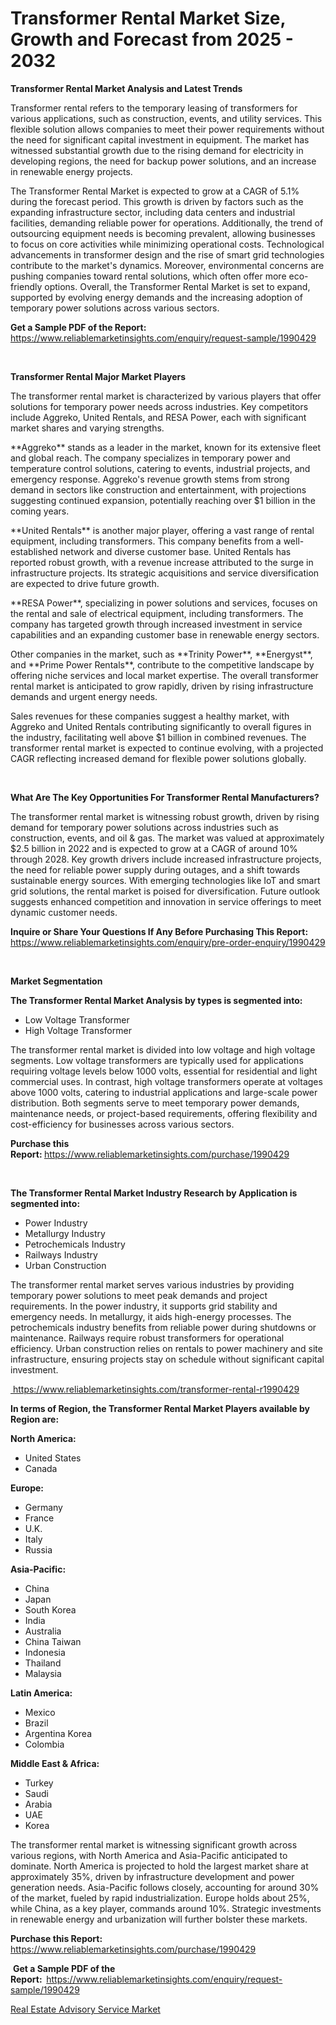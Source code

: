 <p><h1>Transformer Rental Market Size, Growth and Forecast from 2025 - 2032</h1></p><p><strong>Transformer Rental Market Analysis and Latest Trends</strong></p>
<p><p>Transformer rental refers to the temporary leasing of transformers for various applications, such as construction, events, and utility services. This flexible solution allows companies to meet their power requirements without the need for significant capital investment in equipment. The market has witnessed substantial growth due to the rising demand for electricity in developing regions, the need for backup power solutions, and an increase in renewable energy projects.</p><p>The Transformer Rental Market is expected to grow at a CAGR of 5.1% during the forecast period. This growth is driven by factors such as the expanding infrastructure sector, including data centers and industrial facilities, demanding reliable power for operations. Additionally, the trend of outsourcing equipment needs is becoming prevalent, allowing businesses to focus on core activities while minimizing operational costs. Technological advancements in transformer design and the rise of smart grid technologies contribute to the market's dynamics. Moreover, environmental concerns are pushing companies toward rental solutions, which often offer more eco-friendly options. Overall, the Transformer Rental Market is set to expand, supported by evolving energy demands and the increasing adoption of temporary power solutions across various sectors.</p></p>
<p><strong>Get a Sample PDF of the Report:&nbsp;</strong> <a href="https://www.reliablemarketinsights.com/enquiry/request-sample/1990429?utm_campaign=3017&utm_medium=2&utm_source=Github&utm_content=ia&utm_term=10032025&utm_id=transformer-rental">https://www.reliablemarketinsights.com/enquiry/request-sample/1990429</a></p>
<p>&nbsp;</p>
<p><strong>Transformer Rental Major Market Players</strong></p>
<p><p>The transformer rental market is characterized by various players that offer solutions for temporary power needs across industries. Key competitors include Aggreko, United Rentals, and RESA Power, each with significant market shares and varying strengths.</p><p>**Aggreko** stands as a leader in the market, known for its extensive fleet and global reach. The company specializes in temporary power and temperature control solutions, catering to events, industrial projects, and emergency response. Aggreko's revenue growth stems from strong demand in sectors like construction and entertainment, with projections suggesting continued expansion, potentially reaching over $1 billion in the coming years.</p><p>**United Rentals** is another major player, offering a vast range of rental equipment, including transformers. This company benefits from a well-established network and diverse customer base. United Rentals has reported robust growth, with a revenue increase attributed to the surge in infrastructure projects. Its strategic acquisitions and service diversification are expected to drive future growth.</p><p>**RESA Power**, specializing in power solutions and services, focuses on the rental and sale of electrical equipment, including transformers. The company has targeted growth through increased investment in service capabilities and an expanding customer base in renewable energy sectors.</p><p>Other companies in the market, such as **Trinity Power**, **Energyst**, and **Prime Power Rentals**, contribute to the competitive landscape by offering niche services and local market expertise. The overall transformer rental market is anticipated to grow rapidly, driven by rising infrastructure demands and urgent energy needs.</p><p>Sales revenues for these companies suggest a healthy market, with Aggreko and United Rentals contributing significantly to overall figures in the industry, facilitating well above $1 billion in combined revenues. The transformer rental market is expected to continue evolving, with a projected CAGR reflecting increased demand for flexible power solutions globally.</p></p>
<p>&nbsp;</p>
<p><strong>What Are The Key Opportunities For Transformer Rental Manufacturers?</strong></p>
<p><p>The transformer rental market is witnessing robust growth, driven by rising demand for temporary power solutions across industries such as construction, events, and oil & gas. The market was valued at approximately $2.5 billion in 2022 and is expected to grow at a CAGR of around 10% through 2028. Key growth drivers include increased infrastructure projects, the need for reliable power supply during outages, and a shift towards sustainable energy sources. With emerging technologies like IoT and smart grid solutions, the rental market is poised for diversification. Future outlook suggests enhanced competition and innovation in service offerings to meet dynamic customer needs.</p></p>
<p><strong>Inquire or Share Your Questions If Any Before Purchasing This Report:</strong> <a href="https://www.reliablemarketinsights.com/enquiry/pre-order-enquiry/1990429?utm_campaign=3017&utm_medium=2&utm_source=Github&utm_content=ia&utm_term=10032025&utm_id=transformer-rental">https://www.reliablemarketinsights.com/enquiry/pre-order-enquiry/1990429</a></p>
<p>&nbsp;</p>
<p><strong>Market Segmentation</strong></p>
<p><strong>The Transformer Rental Market Analysis by types is segmented into:</strong></p>
<p><ul><li>Low Voltage Transformer</li><li>High Voltage Transformer</li></ul></p>
<p><p>The transformer rental market is divided into low voltage and high voltage segments. Low voltage transformers are typically used for applications requiring voltage levels below 1000 volts, essential for residential and light commercial uses. In contrast, high voltage transformers operate at voltages above 1000 volts, catering to industrial applications and large-scale power distribution. Both segments serve to meet temporary power demands, maintenance needs, or project-based requirements, offering flexibility and cost-efficiency for businesses across various sectors.</p></p>
<p><strong>Purchase this Report:&nbsp;</strong><a href="https://www.reliablemarketinsights.com/purchase/1990429?utm_campaign=3017&utm_medium=2&utm_source=Github&utm_content=ia&utm_term=10032025&utm_id=transformer-rental">https://www.reliablemarketinsights.com/purchase/1990429</a></p>
<p>&nbsp;</p>
<p><strong>The Transformer Rental Market Industry Research by Application is segmented into:</strong></p>
<p><ul><li>Power Industry</li><li>Metallurgy Industry</li><li>Petrochemicals Industry</li><li>Railways Industry</li><li>Urban Construction</li></ul></p>
<p><p>The transformer rental market serves various industries by providing temporary power solutions to meet peak demands and project requirements. In the power industry, it supports grid stability and emergency needs. In metallurgy, it aids high-energy processes. The petrochemicals industry benefits from reliable power during shutdowns or maintenance. Railways require robust transformers for operational efficiency. Urban construction relies on rentals to power machinery and site infrastructure, ensuring projects stay on schedule without significant capital investment.</p></p>
<p><a href="https://www.reliablemarketinsights.com/transformer-rental-r1990429?utm_campaign=3017&utm_medium=2&utm_source=Github&utm_content=ia&utm_term=10032025&utm_id=transformer-rental">&nbsp;https://www.reliablemarketinsights.com/transformer-rental-r1990429</a></p>
<p><strong>In terms of Region, the Transformer Rental Market Players available by Region are:</strong></p>
<p>
    <p> <strong> North America: </strong>
        <ul>
            <li>United States</li>
            <li>Canada</li>
        </ul>
        </p> 
    <p> <strong> Europe: </strong>
        <ul>
            <li>Germany</li>
            <li>France</li>
            <li>U.K.</li>
            <li>Italy</li>
            <li>Russia</li>
        </ul>
        </p> 
    <p> <strong> Asia-Pacific: </strong>
        <ul>
            <li>China</li>
            <li>Japan</li>
            <li>South Korea</li>
            <li>India</li>
            <li>Australia</li>
            <li>China Taiwan</li>
            <li>Indonesia</li>
            <li>Thailand</li>
            <li>Malaysia</li>
        </ul>
        </p> 
    <p> <strong> Latin America: </strong>
        <ul>
            <li>Mexico</li>
            <li>Brazil</li>
            <li>Argentina Korea</li>
            <li>Colombia</li>
        </ul>
        </p> 
    <p> <strong> Middle East & Africa: </strong>
        <ul>
            <li>Turkey</li>
            <li>Saudi</li>
            <li>Arabia</li>
            <li>UAE</li>
            <li>Korea</li>
        </ul>
    </p>
    </p>
<p><p>The transformer rental market is witnessing significant growth across various regions, with North America and Asia-Pacific anticipated to dominate. North America is projected to hold the largest market share at approximately 35%, driven by infrastructure development and power generation needs. Asia-Pacific follows closely, accounting for around 30% of the market, fueled by rapid industrialization. Europe holds about 25%, while China, as a key player, commands around 10%. Strategic investments in renewable energy and urbanization will further bolster these markets.</p></p>
<p><strong>Purchase this Report: </strong><a href="https://www.reliablemarketinsights.com/purchase/1990429?utm_campaign=3017&utm_medium=2&utm_source=Github&utm_content=ia&utm_term=10032025&utm_id=transformer-rental">https://www.reliablemarketinsights.com/purchase/1990429</a></p>
<p>&nbsp;<strong>Get a Sample PDF of the Report:&nbsp;&nbsp;</strong><a href="https://www.reliablemarketinsights.com/enquiry/request-sample/1990429?utm_campaign=3017&utm_medium=2&utm_source=Github&utm_content=ia&utm_term=10032025&utm_id=transformer-rental">https://www.reliablemarketinsights.com/enquiry/request-sample/1990429</a></p>
<p><strong></strong></p>
<p><p><a href="https://github.com/boysabotzoc/Market-Research-Report-List-1/blob/main/real-estate-advisory-service-market.md?utm_campaign=3017&utm_medium=2&utm_source=Github&utm_content=ia&utm_term=10032025&utm_id=transformer-rental">Real Estate Advisory Service Market</a></p></p>